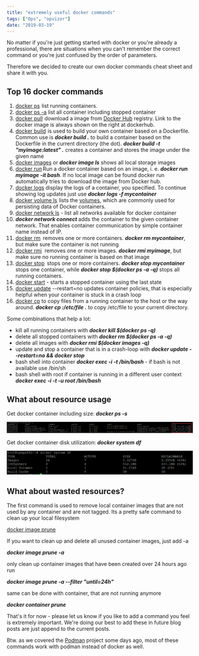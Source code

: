 ```yaml
---
title: "extremely useful docker commands"
tags: ["Ops", "opvizor"]
date: "2019-03-19"
---
```


No matter if you're just getting started with docker or you're already a professional, there are situations when you can't remember the correct command or you're just confused by the order of parameters.

Therefore we decided to create our own docker commands cheat sheet and share it with you.

## Top 16 docker commands

1. [docker ps](https://docs.docker.com/engine/reference/commandline/ps/)  list running containers. 
2. [docker ps -a](https://docs.docker.com/engine/reference/commandline/ps/) list all container including stopped container
3. [docker pull](https://docs.docker.com/engine/reference/commandline/pull/)  download a image from [Docker Hub](https://hub.docker.com/) registry. Link to the docker image is always shown on the right at dockerhub.
4. [docker build](https://docs.docker.com/engine/reference/commandline/build/)  is used to build your own container based on a Dockerfile. Common use is _**docker build .**_ to build a container based on the Dockerfile in the current directory (the dot). _**docker build -t "myimage:latest" .**_ creates a container and stores the image under the given name
5. [docker images](https://docs.docker.com/engine/reference/commandline/image/) or _**docker image ls**_ shows all local storage images
6. [docker run](https://docs.docker.com/engine/reference/run/)  Run a docker container based on an image, i. e. _**docker run myimage -it bash**_. If no local image can be found docker run automatically tries to download the image from Docker hub.
7. [docker logs](https://docs.docker.com/engine/reference/commandline/logs/) display the logs of a container, you specified. To continue showing log updates just use _**docker logs -f mycontainer**_
8. [docker volume ls](https://docs.docker.com/engine/reference/commandline/volume_ls/)  lists the [volumes](https://docs.docker.com/storage/volumes/), which are commonly used for persisting data of Docker containers.
9. [docker network ls](https://docs.docker.com/engine/reference/commandline/network/) - list all networks available for docker container
10. **_docker network connect <networkname> <container>_** adds the container to the given container network. That enables container communication by simple container name instead of IP.
11. [docker rm](https://docs.docker.com/engine/reference/commandline/rm/)   removes one or more containers. _**docker rm mycontainer**_, but make sure the container is not running
12. [docker rmi](https://docs.docker.com/engine/reference/commandline/rmi/)  removes one or more images. _**docker rmi myimage**_, but make sure no running container is based on that image
13. [docker stop](https://docs.docker.com/engine/reference/commandline/stop/)   stops one or more containers. **_docker stop mycontainer_** stops one container, while **_docker stop $(docker ps -a -q)_** stops all running containers. 
14. [docker start](https://docs.docker.com/engine/reference/commandline/start/) - starts a stopped container using the last state
15. [docker update](https://docs.docker.com/engine/reference/commandline/update/) --restart=no <container> updates container policies, that is especially helpful when your container is stuck in a crash loop
16. [docker cp](https://docs.docker.com/engine/reference/commandline/cp/) to copy files from a running container to the host or the way around. _**docker cp <container>:/etc/file .**_ to copy /etc/file to your current directory.

Some combinations that help a lot:

- kill all running containers with _**docker kill $(docker ps -q)**_
- delete all stopped containers with _**docker rm $(docker ps -a -q)**_
- delete all images with **_docker rmi $(docker images -q)_**
- update and stop a container that is in a crash-loop with _**docker update --restart=no <id> && docker stop <id>**_
- bash shell into container _**docker exec -i -t <container> /bin/bash**_ \- if bash is not available use /bin/sh
- bash shell with root if container is running in a different user context **_docker exec -i -t -u root <container> /bin/bash_**

## What about resource usage 

Get docker container including size: _**docker ps -s**_ 

_**![docker commands](/images/blog/docker-size.png)**_

Get docker container disk utilization: **_docker system df_**

**_![docker system df](/images/blog/systemdf.png)_**

## What about wasted resources?

The first command is used to remove local container images that are not used by any container and are not tagged. Its a pretty safe command to clean up your local filesystem

[docker image prune](https://docs.docker.com/config/pruning/)

If you want to clean up and delete all unused container images, just add -a

_**docker image prune -a**_

only clean up container images that have been created over 24 hours ago run

_**docker image prune -a --filter "until=24h"**_

same can be done with container, that are not running anymore

_**docker container prune**_

That's it for now - please let us know if you like to add a command you feel is extremely important. We're doing our best to add these in future blog posts are just append to the current posts. 

Btw. as we covered the [Podman](https://www.opvizor.com/installation-of-podman-to-run-docker-container-part-1) project some days ago, most of these commands work with podman instead of docker as well.
